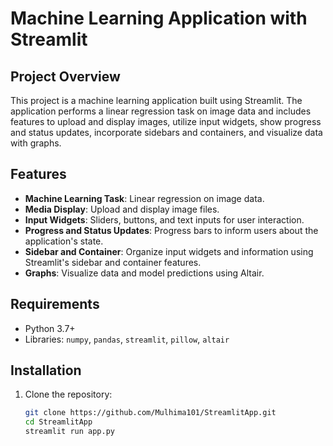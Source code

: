 # Machine Learning Application with Streamlit

## Project Overview
This project is a machine learning application built using Streamlit. The application performs a linear regression task on image data and includes features to upload and display images, utilize input widgets, show progress and status updates, incorporate sidebars and containers, and visualize data with graphs.

## Features
- **Machine Learning Task**: Linear regression on image data.
- **Media Display**: Upload and display image files.
- **Input Widgets**: Sliders, buttons, and text inputs for user interaction.
- **Progress and Status Updates**: Progress bars to inform users about the application's state.
- **Sidebar and Container**: Organize input widgets and information using Streamlit's sidebar and container features.
- **Graphs**: Visualize data and model predictions using Altair.

## Requirements
- Python 3.7+
- Libraries: `numpy`, `pandas`, `streamlit`, `pillow`, `altair`

## Installation
1. Clone the repository:
   ```bash
   git clone https://github.com/Mulhima101/StreamlitApp.git
   cd StreamlitApp
   streamlit run app.py
   
